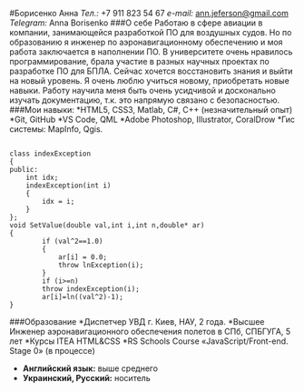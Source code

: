 #Борисенко Анна
_Тел.:_ +7 911 823 54 67
_e-mail:_ ann.jeferson@gmail.com
_Telegram:_ Anna Borisenko
###О себе
Работаю в сфере авиации в компании, занимающейся разработкой ПО для воздушных судов. Но по образованию я инженер по аэронавигационному обеспечению и моя работа заключается в наполнении ПО.  В университете очень нравилось программирование, брала участие в разных научных проектах по разработке ПО для БПЛА.  Сейчас хочется восстановить знания и выйти на новый уровень. Я очень люблю учиться новому, приобретать новые навыки. Работу научила меня быть очень усидчивой и досконально изучать документацию, т.к. это напрямую связано с безопасностью. 
###Мои навыки: 
*HTML5, CSS3, Matlab, C#, C++ (незначительный опыт)
*Git, GitHub
*VS Code, QML
*Adobe Photoshop, Illustrator, CoralDrow
*Гис системы: MapInfo, Qgis. 

```

class indexException
{
public:
	int idx;
	indexException(int i)
	{
		idx = i;
	}
};
void SetValue(double val,int i,int n,double* ar)
{
		if (val^2==1.0)
		{
			ar[i] = 0.0;
			throw lnException(i);
		}
		if (i>=n)
		throw indexException(i);
		ar[i]=ln((val^2)-1);
}

```





###Образование
*Диспетчер УВД г. Киев, НАУ, 2 года.
*Высшее Инженер аэронавигационного обеспечения полетов в СПб, СПБГУГА, 5 лет
*Курсы ITEA HTML&CSS
*RS Schools Course «JavaScript/Front-end. Stage 0» (в процессе)
* __Английский язык:__ выше среднего
* __Украинский, Русский:__ носитель
